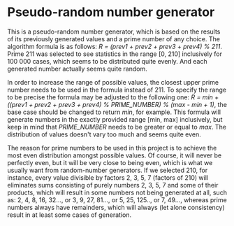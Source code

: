 # Pseudo-random number generator
This is a pseudo-random number generator, which is based on the results of its previously generated values and a prime number of any choice. The algorithm formula is as follows: *R = (prev1 + prev2 + prev3 + prev4) % 211*. Prime 211 was selected to see statistics in the range [0, 210] inclusively for 100 000 cases, which seems to be distributed quite evenly. And each generated number actually seems quite random.<br>

In order to increase the range of possible values, the closest upper prime number needs to be used in the formula instead of 211. To specify the range to be precise the formula may be adjusted to the following one: *R = min + ((prev1 + prev2 + prev3 + prev4) % PRIME_NUMBER) % (max - min + 1)*, the base case should be changed to return *min*, for example. This formula will generate numbers in the exactly provided range [min, max] inclusively, but keep in mind that *PRIME_NUMBER* needs to be greater or equal to *max*. The distribution of values doesn't vary too much and seems quite even.<br>

The reason for prime numbers to be used in this project is to achieve the most even distribution amongst possible values. Of course, it will never be perfectly even, but it will be very close to being even, which is what we usually want from random-number generators. If we selected 210, for instance, every value divisible by factors 2, 3, 5, 7 (factors of 210) will eliminates sums consisting of purely numbers 2, 3, 5, 7 and some of their products, which will result in some numbers not being generated at all, such as: 2, 4, 8, 16, 32..., or 3, 9, 27, 81..., or 5, 25, 125.., or 7, 49..., whereas prime numbers always have remainders, which will always (let alone consistency) result in at least some cases of generation.
